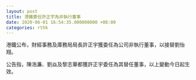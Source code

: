 ```yaml
---
layout: post
title: 港鐵委任許正宇為非執行董事
date: 2020-06-01 16:54:35.000000000 +08:00
categories: rthk
---
```


港鐵公布，財經事務及庫務局局長許正宇獲委任為公司非執行董事，以接替劉怡翔。

公告指，陳浩濂、劉焱及黎志華都獲許正宇委任為其替任董事，以上變動今日起生效。
